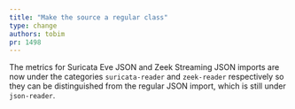 ```yaml
---
title: "Make the source a regular class"
type: change
authors: tobim
pr: 1498
---
```


The metrics for Suricata Eve JSON and Zeek Streaming JSON imports are now under
the categories `suricata-reader` and `zeek-reader` respectively so they can be
distinguished from the regular JSON import, which is still under `json-reader`.
